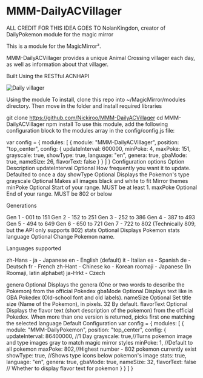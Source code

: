 # MMM-DailyACVillager

ALL CREDIT FOR THIS IDEA GOES TO NolanKingdon, creator of DailyPokemon module for the magic mirror

This is a module for the MagicMirror².

MMM-DailyACVillager provides a unique Animal Crossing villager each day, as well as information about that villager.

Built Using the RESTful ACNHAPI

![Daily villager](https://user-images.githubusercontent.com/16111897/124363599-03115180-dbf1-11eb-9e17-eb194c9b46aa.jpg)


Using the module
To install, clone this repo into ~/MagicMirror/modules directory. Then move in the folder and install required libraries

git clone https://github.com/Nickiroo/MMM-DailyACVillager
cd MMM-DailyACVillager
npm install
To use this module, add the following configuration block to the modules array in the config/config.js file:

var config = {
    modules: [
        {
            module: "MMM-DailyACVillager",
            position: "top_center",
            config: {
                updateInterval: 600000,
                minPoke: 4,
                maxPoke: 151,
                grayscale: true,
                showType: true,
                language: "en",
                genera: true,
                gbaMode: true,
                nameSize: 26,
                flavorText: false
            }
        }
    ]
}
Configuration options
Option	Description
updateInterval	Optional How frequently you want it to update. Defaulted to once a day
showType	Optional Displays the Pokemon's type
grayscale	Optional Makes all images black and white to fit Mirror themes
minPoke	Optional Start of your range. MUST be at least 1.
maxPoke	Optional End of your range. MUST be 802 or below

Generations

Gen 1 - 001 to 151
Gen 2 - 152 to 251
Gen 3 - 252 to 386
Gen 4 - 387 to 493
Gen 5 - 494 to 649
Gen 6 - 650 to 721
Gen 7 - 722 to 802 (Technically 809, but the API only supports 802)
stats	Optional Displays Pokemon stats
language	Optional Change Pokemon name.

Languages supported

zh-Hans -
ja - Japanese
en - English (default)
it - Italian
es - Spanish
de - Deutsch
fr - French
zh-Hant - Chinese
ko - Korean
roomaji - Japanese (In Roomaji, latin alphabet)
ja-Hrkt - Czech

genera	Optional Displays the genera (One or two words to describe the Pokemon) from the official Pokedex
gbaMode	Optional Displays text like in GBA Pokedex (Old-school font and old labels).
nameSize	Optional Set title size (Name of the Pokemon), in pixels. 32 By default.
flavorText	Optional Displays the flavor text (short description of the pokemon) from the official Pokedex. When more than one version is returned, picks first one matching the selected language
Default Configuration
var config = {
    modules: [
        {
            module: "MMM-DailyPokemon",
            position: "top_center",
            config: {
                updateInterval: 86400000, //1 Day
                grayscale: true,//Turns pokemon image and type images gray to match magic mirror styles
                minPoke: 1, //Default to all pokemon
                maxPoke: 802,//Highest number - 802 pokemon currently exist
                showType: true, //Shows type icons below pokemon's image
                stats: true,
                language: "en",
                genera: true,
                gbaMode: true,
                nameSize: 32,
                flavorText: false // Whether to display flavor text for pokemon
            }
        }
    ]
}
